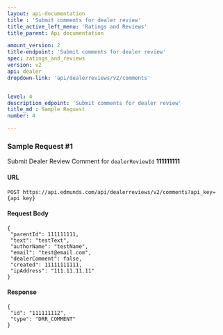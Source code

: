 ```yaml
---
layout: api-documentation
title : 'Submit comments for dealer review'
title_active_left_menu: 'Ratings and Reviews'
title_parent: Api documentation

amount_version: 2
title-endpoint: 'Submit comments for dealer review'
spec: ratings_and_reviews
version: v2
api: dealer
dropdown-link: 'api/dealerreviews/v2/comments'


level: 4
description_edpoint: 'Submit comments for dealer review'
title_md : Sample Request
number: 4

---
```



### Sample Request #1

Submit Dealer Review Comment for `dealerReviewId` **111111111**

#### URL

	POST https://api.edmunds.com/api/dealerreviews/v2/comments?api_key={api key}

#### Request Body

	{
	 "parentId": 111111111,
	 "text": "testText",
	 "authorName": "testName",
	 "email": "test@email.com",
	 "dealerComment": false,
	 "created": 11111111111,
	 "ipAddress": "111.11.11.11"
	}

#### Response

	{
	 "id": "111111112",
	 "type": "DRR_COMMENT"
	}